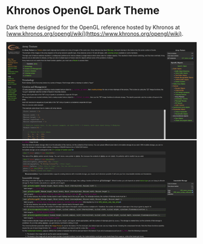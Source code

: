# Khronos OpenGL Dark Theme
Dark theme designed for the OpenGL reference hosted by Khronos at [www.khronos.org/opengl/wiki](https://www.khronos.org/opengl/wiki).

![Array Texture Page](screenshots/screenshot_array_texture.png)
![Texture Storage Page](screenshots/screenshot_texture_storage.png)
